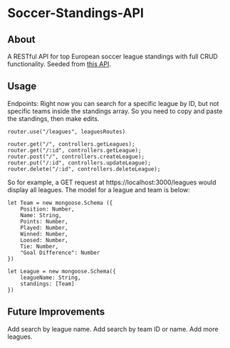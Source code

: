 # Soccer-Standings-API

## About

A RESTful API for top European soccer league standings with full CRUD functionality.
Seeded from [this API](https://rapidapi.com/GiulianoCrescimbeni/api/football98).

## Usage

Endpoints:
Right now you can search for a specific league by ID, but not specific teams inside the standings array. So you need to copy and paste the standings, then make edits.

```
router.use("/leagues", leaguesRoutes)
```
```
router.get("/", controllers.getLeagues);
router.get("/:id", controllers.getLeague);
router.post("/", controllers.createLeague);
router.put("/:id", controllers.updateLeague);
router.delete("/:id", controllers.deleteLeague);
```

So for example, a GET request at https://localhost:3000/leagues would display all leagues. The model for a league and team is below:

```
let Team = new mongoose.Schema ({
    Position: Number,
    Name: String,
    Points: Number,
    Played: Number,
    Winned: Number,
    Loosed: Number,
    Tie: Number,
    "Goal Difference": Number
})

let League = new mongoose.Schema({
    leagueName: String,
    standings: [Team]
})
```

## Future Improvements

Add search by league name. Add search by team ID or name. Add more leagues.
